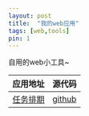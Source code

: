```yaml
---
layout: post
title:  "我的web应用"
tags: [web,tools]
pin: 1
---
```

自用的web小工具~   
<!--more-->

|应用地址|源代码|
|:--|:--|
|[任务排期](https://axun1992.github.io/app/task_arrangement_tool/)|[github](https://github.com/axun1992/task_arrangement_tool)|
